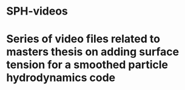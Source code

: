 # SPH-videos
# Series of video files related to masters thesis on adding surface tension for a smoothed particle hydrodynamics code

